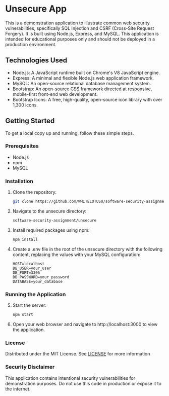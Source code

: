 # Unsecure App

This is a demonstration application to illustrate common web security vulnerabilities, specifically SQL Injection and CSRF (Cross-Site Request Forgery). It is built using Node.js, Express, and MySQL. This application is intended for educational purposes only and should not be deployed in a production environment.

## Technologies Used

- Node.js: A JavaScript runtime built on Chrome's V8 JavaScript engine.
- Express: A minimal and flexible Node.js web application framework.
- MySQL: An open-source relational database management system.
- Bootstrap: An open-source CSS framework directed at responsive, mobile-first front-end web development.
- Bootstrap Icons: A free, high-quality, open-source icon library with over 1,300 icons.

## Getting Started

To get a local copy up and running, follow these simple steps.

### Prerequisites

- Node.js
- npm
- MySQL

### Installation

1. Clone the repository:
   ```sh
   git clone https://github.com/WHITELOTUS0/software-security-assignment
   ```

2. Navigate to the unsecure directory:
    ```sh
    software-security-assignment/unsecure
    ```

3. Install required packages using npm:
    ```sh
    npm install
    ```

4. Create a .env file in the root of the unsecure directory with the following content, replacing the values with your MySQL configuration:
   ```
   HOST=localhost
   DB_USER=your_user
   DB_PORT=3306
   DB_PASSWORD=your_password
   DATABASE=your_database
   ```

### Running the Application

5. Start the server:
   ```sh
   npm start
   ```

6. Open your web browser and navigate to http://localhost:3000 to view the application.  

### License

Distributed under the MIT License. See [LICENSE](LICENSE) for more information

### Security Disclaimer
This application contains intentional security vulnerabilities for demonstration purposes. Do not use this code in production or expose it to the internet.